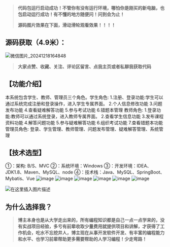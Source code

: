 > **代码包运行启动成功！不管你有没有运行环境，哪怕你是刚买的新电脑，也包启动运行成功！有不懂的地方随便问！问到会为止！**
> 
> **源码图片效果在下面，滑动滑轮观看效果！！！！**
## 源码获取（4.9米）：
![微信图片_20241218164848](https://github.com/user-attachments/assets/86680ed8-ef33-48a8-8a9f-88f11065e250)

> **大家点赞、收藏、关注、评论区留言、点我主页或者私聊我获取代码**

## 【功能介绍】
本系统包含学生、教师、管理员三个角色。学生角色:
1.注册、登录功能:学生可以通过系统完成注册和登录操作，进入学生专属界面。
2.个人信息修改功能
3.问题发布功能
4.查看疑难解答功能
5.参与考试功能
6.错题本管理
教师角色:
1.登录功能:教师可以通过系统登录，进入教师专属界面。
2.查看学生信息功能
3.发布课程资料功能
4.解答问题功能
5.参与疑难解答功能
6.组织考试功能
7.查看错题本功能
管理员角色:
登录、学生管理、教师管理、问题发布管理、疑难解答管理、系统管理
## 【技术选型】
①：架构: B/S、MVC
②：系统环境：Windows
③：开发环境：IDEA、JDK1.8、Maven、MySQL、node
④：技术栈：Java、MySQL、SpringBoot、Mybatis、Vue
![image](https://github.com/user-attachments/assets/05337489-0ba6-4629-9b2e-820bdce274b5)
![image](https://github.com/user-attachments/assets/1fe2dc82-1dd4-40a6-8be7-3247e621cea8)
![image](https://github.com/user-attachments/assets/7eb2b389-9ac3-4f88-b91d-f047b662daa5)
![image](https://github.com/user-attachments/assets/e454866d-15a8-40f3-a4b7-c3337d8b4594)
![image](https://github.com/user-attachments/assets/5f64207b-c76b-4cdf-bd0a-abb091c7ce9a)
![image](https://github.com/user-attachments/assets/f83fd469-6c2d-40f8-82b9-1be65b278c04)


![在这里插入图片描述](https://i-blog.csdnimg.cn/direct/4269290041ae4c9a99b3121cbec1fee6.png)
## 为什么选择我？

> **博主本身也是从大学走出来的，所有编程知识都是自己一点一点学来的，没有实战项目经验，多亏有前辈收取少量费用就提供项目和讲解，才获得了工作机会，吃水不忘挖井人，博主现在从事开发软件开发、有丰富的编程能力和水平、也学习前辈帮助更多需要帮助的人学习编程！少走弯路！**


